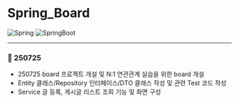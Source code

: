 # Spring_Board
![Spring](https://img.shields.io/badge/spring-6DB33F?style=for-the-badge&logo=spring&logoColor=white)
![SpringBoot](https://img.shields.io/badge/Spring%20Boot-6DB33F?style=for-the-badge&logo=springboot&logoColor=white)

---
### 📅 250725
- 250725 board 프로젝트 개설 및 N:1 연관관계 실습을 위한 board 개설
- Entity 클래스/Repository 인터페이스/DTO 클래스 작성 및 관련 Test 코드 작성
- Service 글 등록, 게시글 리스트 조회 기능 및 화면 구성


